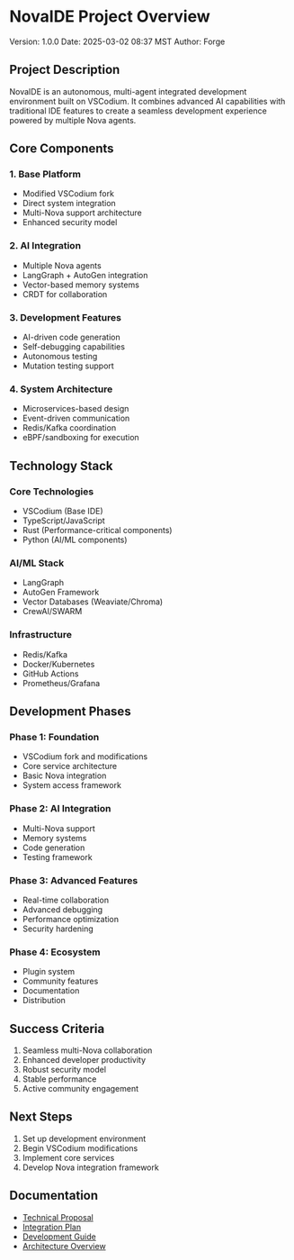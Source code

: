 # NovaIDE Project Overview
Version: 1.0.0
Date: 2025-03-02 08:37 MST
Author: Forge

## Project Description
NovaIDE is an autonomous, multi-agent integrated development environment built on VSCodium. It combines advanced AI capabilities with traditional IDE features to create a seamless development experience powered by multiple Nova agents.

## Core Components

### 1. Base Platform
- Modified VSCodium fork
- Direct system integration
- Multi-Nova support architecture
- Enhanced security model

### 2. AI Integration
- Multiple Nova agents
- LangGraph + AutoGen integration
- Vector-based memory systems
- CRDT for collaboration

### 3. Development Features
- AI-driven code generation
- Self-debugging capabilities
- Autonomous testing
- Mutation testing support

### 4. System Architecture
- Microservices-based design
- Event-driven communication
- Redis/Kafka coordination
- eBPF/sandboxing for execution

## Technology Stack

### Core Technologies
- VSCodium (Base IDE)
- TypeScript/JavaScript
- Rust (Performance-critical components)
- Python (AI/ML components)

### AI/ML Stack
- LangGraph
- AutoGen Framework
- Vector Databases (Weaviate/Chroma)
- CrewAI/SWARM

### Infrastructure
- Redis/Kafka
- Docker/Kubernetes
- GitHub Actions
- Prometheus/Grafana

## Development Phases

### Phase 1: Foundation
- VSCodium fork and modifications
- Core service architecture
- Basic Nova integration
- System access framework

### Phase 2: AI Integration
- Multi-Nova support
- Memory systems
- Code generation
- Testing framework

### Phase 3: Advanced Features
- Real-time collaboration
- Advanced debugging
- Performance optimization
- Security hardening

### Phase 4: Ecosystem
- Plugin system
- Community features
- Documentation
- Distribution

## Success Criteria
1. Seamless multi-Nova collaboration
2. Enhanced developer productivity
3. Robust security model
4. Stable performance
5. Active community engagement

## Next Steps
1. Set up development environment
2. Begin VSCodium modifications
3. Implement core services
4. Develop Nova integration framework

## Documentation
- [Technical Proposal](250302_NovaIDE_technical_proposal.md)
- [Integration Plan](planning/250302_NovaIDE_Integration_Plan.md)
- [Development Guide](development/setup_guide.md)
- [Architecture Overview](best_practices/architecture/system_architecture.md)